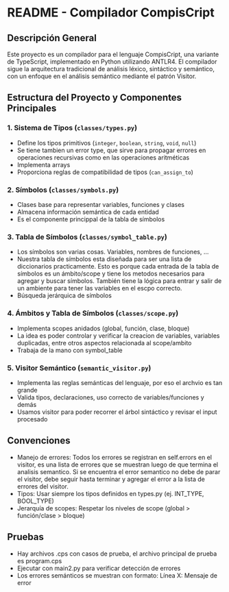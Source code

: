 # README - Compilador CompisCript

## Descripción General
Este proyecto es un compilador para el lenguaje CompisCript, una variante de TypeScript, implementado en Python utilizando ANTLR4. El compilador sigue la arquitectura tradicional de análisis léxico, sintáctico y semántico, con un enfoque en el análisis semántico mediante el patrón Visitor.

## Estructura del Proyecto y Componentes Principales

### 1. Sistema de Tipos (`classes/types.py`)
- Define los tipos primitivos (`integer`, `boolean`, `string`, `void`, `null`)
- Se tiene tambien un error type, que sirve para propagar errores en operaciones recursivas como en las operaciones aritméticas
- Implementa arrays
- Proporciona reglas de compatibilidad de tipos (`can_assign_to`)

### 2. Símbolos (`classes/symbols.py`)
- Clases base para representar variables, funciones y clases
- Almacena información semántica de cada entidad
- Es el componente princippal de la tabla de símbolos

### 3. Tabla de Símbolos (`classes/symbol_table.py`)
- Los símbolos son varias cosas. Variables, nombres de funciones, ...
- Nuestra tabla de símbolos esta diseñada para ser una lista de diccionarios practicamente. Esto es porque cada entrada de la tabla de símbolos es un ámbito/scope y tiene los metodos necesarios para agregar y buscar símbolos. También tiene la lógica para entrar y salir de un ambiente para tener las variables en el escpo correcto.
- Búsqueda jerárquica de símbolos

### 4. Ámbitos y Tabla de Símbolos (`classes/scope.py`)
- Implementa scopes anidados (global, función, clase, bloque)
- La idea es poder controlar y verificar la creacion de variables, variables duplicadas, entre otros aspectos relacionada al scope/ambito
- Trabaja de la mano con symbol_table


### 5. Visitor Semántico (`semantic_visitor.py`)
- Implementa las reglas semánticas del lenguaje, por eso el archvio es tan grande
- Valida tipos, declaraciones, uso correcto de variables/funciones y demás
- Usamos visitor para poder recorrer el árbol sintáctico y revisar el input procesado


## Convenciones
* Manejo de errores: Todos los errores se registran en self.errors en el visitor, es una lista de errores que se muestran luego de que termina el analisis semantico. Si se encuentra el error semantico no debe de parar el visitor, debe seguir hasta terminar y agregar el error a la lista de errores del visitor.
* Tipos: Usar siempre los tipos definidos en types.py (ej. INT_TYPE, BOOL_TYPE)
* Jerarquía de scopes: Respetar los niveles de scope (global > función/clase > bloque)

## Pruebas
* Hay archivos .cps con casos de prueba, el archivo principal de prueba es program.cps
* Ejecutar con main2.py para verificar detección de errores
* Los errores semánticos se muestran con formato: Línea X: Mensaje de error